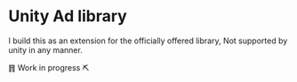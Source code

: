 # Unity Ad library
I build this as an extension for the officially offered library, Not supported by unity in any manner.

䷢ Work in progress ⛏

